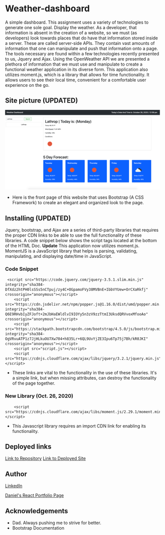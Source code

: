# Weather-dashboard
A simple dashboard. This assignment uses a variety of technologies to generate one sole goal. Display the weather. As a developer, that information is absent in the creation of a website, so we must (as developers) look towards places that do have that information stored inside a server. These are called server-side APIs. They contain vast amounts of information that one can manipulate and push that information onto a page. The tools necessary are found within a few technologies recently presented to us, Jquery and Ajax. Using the OpenWeather API we are presented a plethora of information that we must use and manipulate to create a functional weather application in its diverse form. This application also utilizes moment.js, which is a library that allows for time functionality. It allows users to see their local time, convenient for a comfortable user experience on the go.

## Site picture (UPDATED)
![Site picture](Assets/New.png)
* Here is the front page of this website that uses Bootstrap (A CSS Framework) to create an elegant and organized look to the page.

## Installing (UPDATED)
Jquery, bootstrap, and Ajax are a series of third-party libraries that requires the proper CDN links to be able to use the full functionality of these libraries. A code snippet below shows the script tags located at the bottom of the HTML Doc. **Update** This application now utilizes moment.js. MomentJS is a JavaScript library that helps is parsing, validating, manipulating, and displaying date/time in JavaScript.

### Code Snippet

```
 <script src="https://code.jquery.com/jquery-3.5.1.slim.min.js" integrity="sha384-DfXdz2htPH0lsSSs5nCTpuj/zy4C+OGpamoFVy38MVBnE+IbbVYUew+OrCXaRkfj" crossorigin="anonymous"></script>
    <script src="https://cdn.jsdelivr.net/npm/popper.js@1.16.0/dist/umd/popper.min.js" integrity="sha384-Q6E9RHvbIyZFJoft+2mJbHaEWldlvI9IOYy5n3zV9zzTtmI3UksdQRVvoxMfooAo" crossorigin="anonymous"></script>
    <script src="https://stackpath.bootstrapcdn.com/bootstrap/4.5.0/js/bootstrap.min.js" integrity="sha384-OgVRvuATP1z7JjHLkuOU7Xw704+h835Lr+6QL9UvYjZE3Ipu6Tp75j7Bh/kR0JKI" crossorigin="anonymous"></script>
    <script src="script.js"></script>
    <script src="https://cdnjs.cloudflare.com/ajax/libs/jquery/3.2.1/jquery.min.js"></script>
```
* These links are vital to the functionality in the use of these libraries. It's a simple link, but when missing attributes, can destroy the functionality of the page together. 
### New Library (Oct. 26, 2020) 
```
    <script src="https://cdnjs.cloudflare.com/ajax/libs/moment.js/2.29.1/moment.min.js"></script>

```

* This Javascript library requires an import CDN link for enabling its functionality. 

## Deployed links
[Link to Repository](https://github.com/Kionling/Weather-dashboard)
[Link to Deployed Site](https://kionling.github.io/Weather-dashboard/)

## Author 
[LinkedIn](https://www.linkedin.com/in/daniel-jauregui-velazquez-b64a80172/)

[Daniel's React Portfolio Page](https://kionling.herokuapp.com/)
## Acknowledgements
- Dad. Always pushing me to strive for better. 
- Bootstrap Documentation

